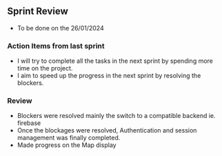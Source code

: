 ## Sprint Review

- To be done on the 26/01/2024

### Action Items from last sprint

- I will try to complete all the tasks in the next sprint by spending more time on the project.
- I aim to speed up the progress in the next sprint by resolving the blockers.

### Review

- Blockers were resolved mainly the switch to a compatible backend ie. firebase
- Once the blockages were resolved, Authentication and session management was finally completed.
- Made progress on the Map display


